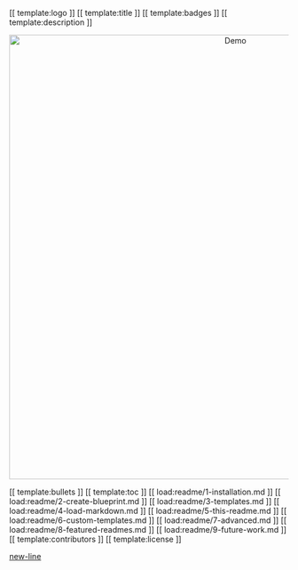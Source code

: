 [[ template:logo ]]
[[ template:title ]]
[[ template:badges ]]
[[ template:description ]]

<p align="center">
  <img src="https://raw.githubusercontent.com/andreasbm/readme/master/assets/demo.gif" alt="Demo" width="800" />
</p>

[[ template:bullets ]]
[[ template:toc ]]
[[ load:readme/1-installation.md ]]
[[ load:readme/2-create-blueprint.md ]]
[[ load:readme/3-templates.md ]]
[[ load:readme/4-load-markdown.md ]]
[[ load:readme/5-this-readme.md ]]
[[ load:readme/6-custom-templates.md ]]
[[ load:readme/7-advanced.md ]]
[[ load:readme/8-featured-readmes.md ]]
[[ load:readme/9-future-work.md ]]
[[ template:contributors ]]
[[ template:license ]]

[new-line](data:image/svg+xml;base64,PD94bWwgdmVyc2lvbj0iMS4wIiBlbmNvZGluZz0iVVRGLTgiPz4KPHN2ZyB3aWR0aD0iNTAwcHgi%0D%0AIGhlaWdodD0iNTAwcHgiIHZpZXdCb3g9IjAgMCA1MDAgNTAwIiB2ZXJzaW9uPSIxLjEiIHhtbG5z%0D%0APSJodHRwOi8vd3d3LnczLm9yZy8yMDAwL3N2ZyIgeG1sbnM6eGxpbms9Imh0dHA6Ly93d3cudzMu%0D%0Ab3JnLzE5OTkveGxpbmsiPgogICAgPCEtLSBHZW5lcmF0b3I6IFNrZXRjaCA1MS4zICg1NzU0NCkg%0D%0ALSBodHRwOi8vd3d3LmJvaGVtaWFuY29kaW5nLmNvbS9za2V0Y2ggLS0+CiAgICA8dGl0bGU+bG9n%0D%0AbzwvdGl0bGU+CiAgICA8ZGVzYz5DcmVhdGVkIHdpdGggU2tldGNoLjwvZGVzYz4KICAgIDxkZWZz%0D%0APgogICAgICAgIDxyZWN0IGlkPSJwYXRoLTEiIHg9IjAiIHk9IjAiIHdpZHRoPSI1MDAiIGhlaWdo%0D%0AdD0iNTAwIj48L3JlY3Q+CiAgICAgICAgPGxpbmVhckdyYWRpZW50IHgxPSI1MC4wMDQwMjQ0JSIg%0D%0AeTE9IjUwJSIgeDI9IjQ5Ljk1MDYxNzQlIiB5Mj0iNTAlIiBpZD0ibGluZWFyR3JhZGllbnQtMyI+%0D%0ACiAgICAgICAgICAgIDxzdG9wIHN0b3AtY29sb3I9IiNGN0JENDAiIG9mZnNldD0iMCUiPjwvc3Rv%0D%0AcD4KICAgICAgICAgICAgPHN0b3Agc3RvcC1jb2xvcj0iI0REOTcwMCIgb2Zmc2V0PSIxMDAlIj48%0D%0AL3N0b3A+CiAgICAgICAgPC9saW5lYXJHcmFkaWVudD4KICAgIDwvZGVmcz4KICAgIDxnIGlkPSJs%0D%0Ab2dvIiBzdHJva2U9Im5vbmUiIHN0cm9rZS13aWR0aD0iMSIgZmlsbD0ibm9uZSIgZmlsbC1ydWxl%0D%0APSJldmVub2RkIj4KICAgICAgICA8bWFzayBpZD0ibWFzay0yIiBmaWxsPSJ3aGl0ZSI+CiAgICAg%0D%0AICAgICAgIDx1c2UgeGxpbms6aHJlZj0iI3BhdGgtMSI+PC91c2U+CiAgICAgICAgPC9tYXNrPgog%0D%0AICAgICAgIDx1c2UgaWQ9IlJlY3RhbmdsZS00IiBmaWxsPSIjRkZGRkZGIiBmaWxsLXJ1bGU9Im5v%0D%0Abnplcm8iIHhsaW5rOmhyZWY9IiNwYXRoLTEiPjwvdXNlPgogICAgICAgIDxjaXJjbGUgaWQ9Ik92%0D%0AYWwtMiIgZmlsbD0iIzk0QUZDMCIgZmlsbC1ydWxlPSJub256ZXJvIiBtYXNrPSJ1cmwoI21hc2st%0D%0AMikiIGN4PSIyMjYuNSIgY3k9IjI0Ny41IiByPSIyMDguNSI+PC9jaXJjbGU+CiAgICAgICAgPHBh%0D%0AdGggZD0iTS03OSwtMyBMMzUxLC0zIEwzNTEsNDI3IEMzNTEsNDY3LjMxNjc4NyAzMTguMzE2Nzg3%0D%0ALDUwMCAyNzgsNTAwIEwtNzksNTAwIEMtMTE5LjMxNjc4Nyw1MDAgLTE1Miw0NjcuMzE2Nzg3IC0x%0D%0ANTIsNDI3IEwtMTUyLDcwIEMtMTUyLDI5LjY4MzIxMzMgLTExOS4zMTY3ODcsLTMgLTc5LC0zIFoi%0D%0AIGlkPSJSZWN0YW5nbGUiIGZpbGw9IiMyMjg5QjYiIGZpbGwtcnVsZT0ibm9uemVybyIgbWFzaz0i%0D%0AdXJsKCNtYXNrLTIpIj48L3BhdGg+CiAgICAgICAgPHBhdGggZD0iTS04NCwtNiBMMzI3LC02IEwz%0D%0AMjcsNDA1IEMzMjcsNDQ1LjMxNjc4NyAyOTQuMzE2Nzg3LDQ3OCAyNTQsNDc4IEwtODQsNDc4IEMt%0D%0AMTI0LjMxNjc4Nyw0NzggLTE1Nyw0NDUuMzE2Nzg3IC0xNTcsNDA1IEwtMTU3LDY3IEMtMTU3LDI2%0D%0ALjY4MzIxMzMgLTEyNC4zMTY3ODcsLTYgLTg0LC02IFoiIGlkPSJSZWN0YW5nbGUiIGZpbGw9IiNG%0D%0ARkZGRkYiIGZpbGwtcnVsZT0ibm9uemVybyIgbWFzaz0idXJsKCNtYXNrLTIpIj48L3BhdGg+CiAg%0D%0AICAgICAgPGcgaWQ9Ikdyb3VwIiBtYXNrPSJ1cmwoI21hc2stMikiIGZpbGw9IiNEQ0U0RTgiIGZp%0D%0AbGwtcnVsZT0ibm9uemVybyI+CiAgICAgICAgICAgIDxnIHRyYW5zZm9ybT0idHJhbnNsYXRlKDQ3%0D%0ALjAwMDAwMCwgMjIzLjAwMDAwMCkiIGlkPSJSZWN0YW5nbGUtMiI+CiAgICAgICAgICAgICAgICA8%0D%0AcmVjdCB4PSIwIiB5PSIwIiB3aWR0aD0iMjM0IiBoZWlnaHQ9IjE4IiByeD0iOSI+PC9yZWN0Pgog%0D%0AICAgICAgICAgICAgICAgPHJlY3QgeD0iMCIgeT0iNzYuNSIgd2lkdGg9IjIzNCIgaGVpZ2h0PSIx%0D%0AOCIgcng9IjkiPjwvcmVjdD4KICAgICAgICAgICAgICAgIDxyZWN0IHg9IjAiIHk9IjE1MyIgd2lk%0D%0AdGg9IjIzNCIgaGVpZ2h0PSIxOCIgcng9IjkiPjwvcmVjdD4KICAgICAgICAgICAgPC9nPgogICAg%0D%0AICAgIDwvZz4KICAgICAgICA8cGF0aCBkPSJNMjI2LjA4NDM4Miw2Ni42MTE0NzgzIEMyMzEuNjk0%0D%0ANTMzLDUzLjMwMjI2MDkgMjQ0LjUxMDU4OSw0NC4wMDI3ODI2IDI1OS40MTcyNDUsNDQuMDAyNzgy%0D%0ANiBDMjc5LjQ5NzU4NSw0NC4wMDI3ODI2IDI5My45NTk0MzMsNjEuMTk2NTIxNyAyOTUuNzc3NTks%0D%0AODEuNjg3NjUyMiBDMjk1Ljc3NzU5LDgxLjY4NzY1MjIgMjk2Ljc1ODk0OSw4Ni43NzQyNjA5IDI5%0D%0ANC41OTg4NDYsOTUuOTMxODI2MSBDMjkxLjY1NzU0NywxMDguNDAzNDc4IDI4NC43NDM1NSwxMTku%0D%0ANDgzODI2IDI3NS40MjIwMjQsMTI3Ljk0MDE3NCBMMjI2LjA4NDM4MiwxNzIgTDE3Ny41Nzc5NzYs%0D%0AMTI3LjkzNzM5MSBDMTY4LjI1NjQ1LDExOS40ODM4MjYgMTYxLjM0MjQ1MywxMDguNDAwNjk2IDE1%0D%0AOC40MDExNTQsOTUuOTI5MDQzNSBDMTU2LjI0MTA1MSw4Ni43NzE0NzgzIDE1Ny4yMjI0MSw4MS42%0D%0AODQ4Njk2IDE1Ny4yMjI0MSw4MS42ODQ4Njk2IEMxNTkuMDQwNTY3LDYxLjE5MzczOTEgMTczLjUw%0D%0AMjQxNSw0NCAxOTMuNTgyNzU1LDQ0IEMyMDguNDkyMTkxLDQ0IDIyMC40NzQyMyw1My4zMDIyNjA5%0D%0AIDIyNi4wODQzODIsNjYuNjExNDc4MyBaIiBpZD0iU2hhcGUiIGZpbGw9IiNFMDE2MEEiIGZpbGwt%0D%0AcnVsZT0ibm9uemVybyIgbWFzaz0idXJsKCNtYXNrLTIpIj48L3BhdGg+CiAgICAgICAgPHBhdGgg%0D%0AZD0iTTY1LDAgTDEyNiwwIEwxMjYsMTM3LjE5MTExMyBDMTI2LDEzOS40MDAyNTIgMTI0LjIwOTEz%0D%0AOSwxNDEuMTkxMTEzIDEyMiwxNDEuMTkxMTEzIEMxMjEuMzE4MzM4LDE0MS4xOTExMTMgMTIwLjY0%0D%0ANzk4NSwxNDEuMDE2OTEgMTIwLjA1MjU2NywxNDAuNjg1MDM3IEw5NS41LDEyNyBMNzAuOTQ3NDMz%0D%0ALDE0MC42ODUwMzcgQzY5LjAxNzc5MjEsMTQxLjc2MDU3NSA2Ni41ODE2MTM2LDE0MS4wNjgxODcg%0D%0ANjUuNTA2MDc2LDEzOS4xMzg1NDYgQzY1LjE3NDIwMzUsMTM4LjU0MzEyOCA2NSwxMzcuODcyNzc1%0D%0AIDY1LDEzNy4xOTExMTMgTDY1LDAgWiIgaWQ9IlJlY3RhbmdsZS0zIiBmaWxsPSJ1cmwoI2xpbmVh%0D%0AckdyYWRpZW50LTMpIiBmaWxsLXJ1bGU9Im5vbnplcm8iIG1hc2s9InVybCgjbWFzay0yKSI+PC9w%0D%0AYXRoPgogICAgPC9nPgo8L3N2Zz4=)